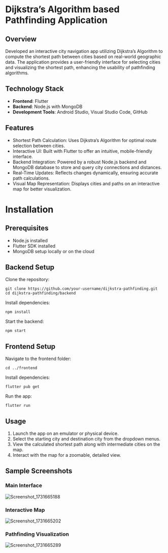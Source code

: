 # Dijkstra’s Algorithm based Pathfinding Application 

## Overview
Developed an interactive city navigation app utilizing Dijkstra’s Algorithm to compute the shortest path between cities based on real-world geographic data. The application provides a user-friendly interface for selecting cities and visualizing the shortest path, enhancing the usability of pathfinding algorithms. 
## Technology Stack
- **Frontend**: Flutter
- **Backend**: Node.js with MongoDB
- **Development Tools**: Android Studio, Visual Studio Code, GitHub
## Features
- Shortest Path Calculation: Uses Dijkstra’s Algorithm for optimal route selection between cities.
- Interactive UI: Built with Flutter to offer an intuitive, mobile-friendly interface.
- Backend Integration: Powered by a robust Node.js backend and MongoDB database to store and query city connections and distances.
- Real-Time Updates: Reflects changes dynamically, ensuring accurate path calculations.
- Visual Map Representation: Displays cities and paths on an interactive map for better visualization.
# Installation
## Prerequisites
- Node.js installed
- Flutter SDK installed
- MongoDB setup locally or on the cloud

## Backend Setup
Clone the repository:
```
git clone https://github.com/your-username/dijkstra-pathfinding.git
cd dijkstra-pathfinding/backend
```
Install dependencies:
```
npm install
```
Start the backend:
```
npm start
```
## Frontend Setup
Navigate to the frontend folder:
```
cd ../frontend
```
Install dependencies:
```
flutter pub get
```
Run the app:
```
flutter run
```
## Usage
1. Launch the app on an emulator or physical device.
2. Select the starting city and destination city from the dropdown menus.
3. View the calculated shortest path along with intermediate cities on the map.
4. Interact with the map for a zoomable, detailed view.
## Sample Screenshots
### Main Interface
![Screenshot_1731665188](https://github.com/user-attachments/assets/e000ea26-dee5-4979-8c8d-5f164d16495f)
### Interactive Map
![Screenshot_1731665202](https://github.com/user-attachments/assets/e81096b1-6423-4aba-b020-5881ede93b9e)
### Pathfinding Visualization
![Screenshot_1731665289](https://github.com/user-attachments/assets/54b36b58-025b-40bd-b638-f6eca1698b95)
